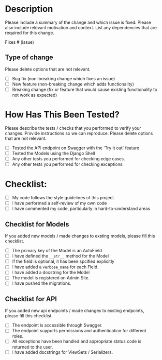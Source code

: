 # Description

Please include a summary of the change and which issue is fixed. Please also include relevant motivation and context. List any dependencies that are required for this change.

Fixes # (issue)

## Type of change

Please delete options that are not relevant.

- [ ] Bug fix (non-breaking change which fixes an issue)
- [ ] New feature (non-breaking change which adds functionality)
- [ ] Breaking change (fix or feature that would cause existing functionality to not work as expected)

# How Has This Been Tested?

Please describe the tests / checks that you performed to verify your changes. Provide instructions so we can reproduce. Please delete options that are not relevant.

- [ ] Tested the API endpoint on Swagger with the 'Try it out' feature
- [ ] Tested the Models using the Django Shell
- [ ] Any other tests you performed for checking edge cases.
- [ ] Any other tests you performed for checking exceptions.

# Checklist:

- [ ] My code follows the style guidelines of this project
- [ ] I have performed a self-review of my own code
- [ ] I have commented my code, particularly in hard-to-understand areas

## Checklist for Models

If you added new models / made changes to exsting models, please fill this checklist. 

- [ ] The primary key of the Model is an AutoField
- [ ] I have defined the `__str__` method for the Model
- [ ] If the field is optional, it has been spcified explicitly
- [ ] I have added a `verbose_name` for each Field.
- [ ] I have added a docstring for the Model
- [ ] The model is registered on Admin Site.
- [ ] I have pushed the migrations.

## Checklist for API

If you added new api endpoints / made changes to exsting endpoints, please fill this checklist. 

- [ ] The endpoint is accessible through Swagger.
- [ ] The endpoint supports permissions and authentication for different roles.
- [ ] All exceptions have been handled and appropriate status code is returned to the user.
- [ ] I have added docstrings for ViewSets / Serializers.

